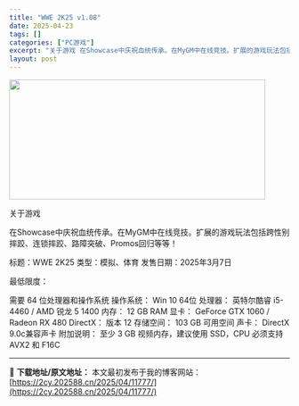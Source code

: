 ```yaml
---
title: "WWE 2K25 v1.08"
date: 2025-04-23
tags: []
categories: ["PC游戏"]
excerpt: "关于游戏 在Showcase中庆祝血统传承。在MyGM中在线竞技。扩展的游戏玩法包括跨性别摔跤、连锁摔跤、路障突破、Promos回归等等！ 标题：WWE 2K25 类型：模拟、体育 发售日期：2025年3月7日 最低限度： 需要 64 位处理器和操作系统 操作系统： Win 10 64位 处理器： &hellip;"
layout: post
---
```


<img class="aligncenter size-full wp-image-11762" src="https://2cy.202588.cn/wp-content/uploads/2025/04/2025042307523535.webp" alt="" width="460" height="215" />

关于游戏

在Showcase中庆祝血统传承。在MyGM中在线竞技。扩展的游戏玩法包括跨性别摔跤、连锁摔跤、路障突破、Promos回归等等！

标题：WWE 2K25
类型：模拟、体育
发售日期：2025年3月7日

最低限度：

需要 64 位处理器和操作系统
操作系统： Win 10 64位
处理器： 英特尔酷睿 i5-4460 / AMD 锐龙 5 1400
内存： 12 GB RAM
显卡： GeForce GTX 1060 / Radeon RX 480
DirectX： 版本 12
存储空间： 103 GB 可用空间
声卡： DirectX 9.0c兼容声卡
附加说明： 至少 3 GB 视频内存，建议使用 SSD，CPU 必须支持 AVX2 和 F16C

---
📖 **下载地址/原文地址：** 本文最初发布于我的博客网站：[https://2cy.202588.cn/2025/04/11777/](https://2cy.202588.cn/2025/04/11777/)
